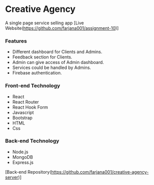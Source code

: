 # Creative Agency
A single page service selling app 
[Live Website(https://github.com/farjana001/assignment-10)]


### Features 
* Different dashboard for Clients and Admins.
* Feedback section for Clients.
* Admin can give access of  Admin dashboard.
* Services could be handled by Admins.
* Firebase authentication.

### Front-end Technology
* React
* React Router
* React Hook Form
* Javascript
* Bootstrap
* HTML
* Css

### Back-end Technology
* Node.js
* MongoDB
* Express.js

[Back-end Repository(https://github.com/farjana001/creative-agency-server)]
